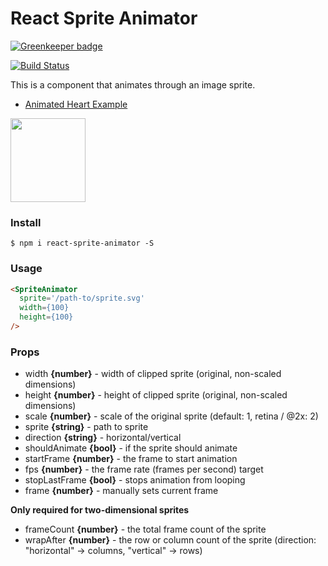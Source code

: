 # React Sprite Animator

[![Greenkeeper badge](https://badges.greenkeeper.io/jcblw/react-sprite-animator.svg)](https://greenkeeper.io/)

[![Build Status](https://travis-ci.org/jcblw/react-sprite-animator.svg?branch=master)](https://travis-ci.org/jcblw/react-sprite-animator)

This is a component that animates through an image sprite. 

- [Animated Heart Example](http://react-sprite-animator.surge.sh/) 

<img src='https://raw.githubusercontent.com/jcblw/react-sprite-animator/master/examples/padman-go.gif' width='120px' height='134px'>


### Install

    $ npm i react-sprite-animator -S

### Usage

```html
<SpriteAnimator
  sprite='/path-to/sprite.svg'
  width={100}
  height={100}
/>
```

### Props

- width **{number}** - width of clipped sprite (original, non-scaled dimensions)
- height **{number}** - height of clipped sprite (original, non-scaled dimensions)
- scale **{number}** - scale of the original sprite (default: 1, retina / @2x: 2)
- sprite **{string}** - path to sprite
- direction **{string}** - horizontal/vertical
- shouldAnimate **{bool}** - if the sprite should animate
- startFrame **{number}** - the frame to start animation
- fps **{number}** - the frame rate (frames per second) target
- stopLastFrame **{bool}** - stops animation from looping
- frame **{number}** - manually sets current frame


**Only required for two-dimensional sprites**

- frameCount **{number}** - the total frame count of the sprite
- wrapAfter **{number}** - the row or column count of the sprite (direction: "horizontal" -> columns, "vertical" -> rows)
